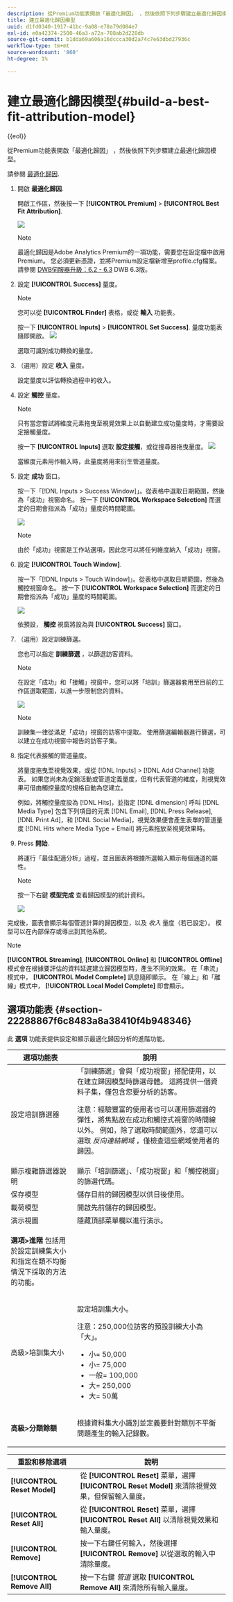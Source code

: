 ```yaml
---
description: 從Premium功能表開啟「最適化歸因」 ，然後依照下列步驟建立最適化歸因模型。
title: 建立最適化歸因模型
uuid: d1fd0340-1917-41bc-9a08-e78a79d084e7
exl-id: e0a42374-2500-46a3-a72a-708ab2d228db
source-git-commit: b1dda69a606a16dccca30d2a74c7e63dbd27936c
workflow-type: tm+mt
source-wordcount: '860'
ht-degree: 1%

---
```


# 建立最適化歸因模型{#build-a-best-fit-attribution-model}

{{eol}}

從Premium功能表開啟「最適化歸因」 ，然後依照下列步驟建立最適化歸因模型。

請參閱 [最適化歸因](../../../../home/c-get-started/c-attribution-profiles/c-attrib-algorithmic/c-attrib-algorithmic.md#concept-237feb6e9c4d49efaf75399297dcb9d1).

1. 開啟 **最適化歸因**.

   開啟工作區，然後按一下 **[!UICONTROL Premium]** > **[!UICONTROL Best Fit Attribution]**.

   ![](assets/attrib_windows_launch.png)

   >[!NOTE]
   >
   >最適化歸因是Adobe Analytics Premium的一項功能，需要您在設定檔中啟用Premium。 您必須更新憑證，並將Premium設定檔新增至profile.cfg檔案。 請參閱 [DWB伺服器升級：6.2 - 6.3](/help/home/c-inst-svr/c-upgrd-uninst-sftwr/c-upgrd-sftwr/c-6-2-to-6-3-upgrade.md) DWB 6.3版。

1. 設定 **[!UICONTROL Success]** 量度。

   >[!NOTE]
   >
   >您可以從 **[!UICONTROL Finder]** 表格，或從 **輸入** 功能表。

   按一下 **[!UICONTROL Inputs]** > **[!UICONTROL Set Success]**. 量度功能表隨即開啟。 ![](assets/attrib_set_success_metric.png)

   選取可識別成功轉換的量度。

1. （選用）設定 **收入** 量度。

   設定量度以評估轉換過程中的收入。

1. 設定 **觸控** 量度。

   >[!NOTE]
   >
   >只有當您嘗試將維度元素拖曳至視覺效果上以自動建立成功量度時，才需要設定接觸量度。

   按一下 **[!UICONTROL Inputs]** 選取 **設定接觸**，或從搜尋器拖曳量度。 ![](assets/attrib_set_touch.png)

   當維度元素用作輸入時，此量度將用來衍生管道量度。

1. 設定 **成功** 窗口。

   按一下「[!DNL Inputs > Success Window]」。從表格中選取日期範圍，然後為「成功」視窗命名。 按一下 **[!UICONTROL Workspace Selection]** 而選定的日期會指派為「成功」量度的時間範圍。

   ![](assets/attrib_set_success_window.png)

   >[!NOTE]
   >
   >由於「成功」視窗是工作站選項，因此您可以將任何維度納入「成功」視窗。

1. 設定 **[!UICONTROL Touch Window]**.

   按一下「[!DNL Inputs > Touch Window]」。從表格中選取日期範圍，然後為觸控視窗命名。 按一下 **[!UICONTROL Workspace Selection]** 而選定的日期會指派為「成功」量度的時間範圍。

   ![](assets/attrib_set_touch_window.png)

   依預設， **觸控** 視窗將設為與 **[!UICONTROL Success]** 窗口。

1. （選用）設定訓練篩選。

   您也可以指定 **訓練篩選** ，以篩選訪客資料。

   >[!NOTE]
   >
   >在設定「成功」和「接觸」視窗中，您可以將「培訓」篩選器套用至目前的工作區選取範圍，以進一步限制您的資料。

   ![](assets/attrib_filter.png)

   >[!NOTE]
   >
   >訓練集一律從滿足「成功」視窗的訪客中提取。 使用篩選編輯器進行篩選，可以建立在成功視窗中報告的訪客子集。

1. 指定代表接觸的管道量度。

   將量度拖曳至視覺效果，或從 [!DNL Inputs] > [!DNL Add Channel] 功能表。 如果您尚未為促銷活動或管道定義量度，但有代表管道的維度，則視覺效果可借由觸控量度的規格自動為您建立。

   例如，將觸控量度設為 [!DNL Hits]，並指定 [!DNL dimension] 呼叫 [!DNL Media Type] 包含下列項目的元素 [!DNL Email], [!DNL Press Release], [!DNL Print Ad]，和 [!DNL Social Media]，視覺效果便會產生表單的管道量度 [!DNL Hits where Media Type = Email] 將元素拖放至視覺效果時。

1. Press **開始**.

   將運行「最佳配適分析」過程，並且圖表將根據所選輸入顯示每個通道的屬性。

   >[!NOTE]
   >
   >按一下右鍵 **模型完成** 查看歸因模型的統計資料。

   ![](assets/attrib_visualization.png)

完成後，圖表會顯示每個管道計算的歸因模型，以及 *收入* 量度（若已設定）。 模型可以在內部保存或導出到其他系統。

>[!NOTE]
>
>**[!UICONTROL Streaming]**, **[!UICONTROL Online]** 和 **[!UICONTROL Offline]** 模式會在根據要評估的資料延遲建立歸因模型時，產生不同的效果。 在「串流」模式中， **[!UICONTROL Model Complete]** 訊息隨即顯示。 在「線上」和「離線」模式中， **[!UICONTROL Local Model Complete]** 即會顯示。

## 選項功能表 {#section-22288867f6c8483a8a38410f4b948346}

此 **選項** 功能表提供設定和顯示最適化歸因分析的進階功能。

<table id="table_8F6F517B7DBF4259814BEC6D07A72EAC">
 <thead>
  <tr>
   <th colname="col1" class="entry"> 選項功能表 </th>
   <th colname="col2" class="entry"> 說明 </th>
  </tr>
 </thead>
 <tbody>
  <tr>
   <td colname="col1"><span class="uicontrol"> 設定培訓篩選器 </span> </td>
   <td colname="col2"> 「訓練篩選」會與「成功視窗」搭配使用，以在建立歸因模型時篩選母體。 這將提供一個資料子集，僅包含您要分析的訪客。 <p>注意：經驗豐富的使用者也可以運用篩選器的彈性，將焦點放在成功和觸控式視窗的時間線以外。 例如，除了選取時間範圍外，您還可以選取 <i>反向連結網域</i> ，僅檢查這些網域使用者的歸因。 </p> </td>
  </tr>
  <tr>
   <td colname="col1"><span class="uicontrol"> 顯示複雜篩選器說明 </span> </td>
   <td colname="col2"> 顯示「培訓篩選」、「成功視窗」和「觸控視窗」的篩選代碼。 </td>
  </tr>
  <tr>
   <td colname="col1"><span class="uicontrol"> 保存模型 </span> </td>
   <td colname="col2"> 儲存目前的歸因模型以供日後使用。 </td>
  </tr>
  <tr>
   <td colname="col1"><span class="uicontrol"> 載荷模型 </span> </td>
   <td colname="col2"> 開啟先前儲存的歸因模型。 </td>
  </tr>
  <tr>
   <td colname="col1"><span class="uicontrol"> 演示視圖 </span> </td>
   <td colname="col2"> 隱藏頂部菜單欄以進行演示。 </td>
  </tr>
  <tr>
   <td colname="col1"> <p><b>選項&gt;進階</b> 包括用於設定訓練集大小和指定在類不均衡情況下採取的方法的功能。 </p> </td>
   <td colname="col2"> </td>
  </tr>
  <tr>
   <td colname="col1"><span class="uicontrol"> 高級&gt;培訓集大小 </span> </td>
   <td colname="col2"> <p>設定培訓集大小。 </p> <p>注意：250,000位訪客的預設訓練大小為「大」。 </p>
    <ul id="ul_5F17C60227C34A85A2C476A32F2B5DCD">
     <li id="li_A076FC2AD0214ADDBFCFD82AEA5F0880">小= 50,000 </li>
     <li id="li_17E77E01D5374068BEBC80B3AD4CCD41">小= 75,000 </li>
     <li id="li_7F6B4834742A4BFCBC3DB214425B88C3">一般= 100,000 </li>
     <li id="li_0BB7F791603745028CFC661EBC94D8B4">大= 250,000 </li>
     <li id="li_34B60233C84F48F1BCB8040C5195411A">大= 50萬 </li>
    </ul> </td>
  </tr>
  <tr>
   <td colname="col1"><b>高級&gt;分類餘額 </b> </td>
   <td colname="col2"> <p>根據資料集大小識別並定義要針對類別不平衡問題產生的輸入記錄數。 </p> </td>
  </tr>
 </tbody>
</table>

| 重設和移除選項 | 說明 |
|---|---|
| **[!UICONTROL Reset Model]** | 從 **[!UICONTROL Reset]** 菜單，選擇 **[!UICONTROL Reset Model]** 來清除視覺效果，但保留輸入量度。 |
| **[!UICONTROL Reset All]** | 從 **[!UICONTROL Reset]** 菜單，選擇 **[!UICONTROL Reset All]** 以清除視覺效果和輸入量度。 |
| **[!UICONTROL Remove]** | 按一下右鍵任何輸入，然後選擇 **[!UICONTROL Remove]** 以從選取的輸入中清除量度。 |
| **[!UICONTROL Remove All]** | 按一下右鍵 *管道* 選取 **[!UICONTROL Remove All]** 來清除所有輸入量度。 |
